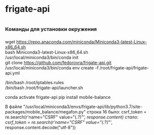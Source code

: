 # frigate-api
#
###
### Команды для установки окружения
###

wget https://repo.anaconda.com/miniconda/Miniconda3-latest-Linux-x86_64.sh  
bash Miniconda3-latest-Linux-x86_64.sh  
/usr/local/miniconda3/bin/conda init  
git clone https://github.com/fedorovra/frigate-api.git  
/usr/local/miniconda3/bin/conda env create -f /root/frigate-api/frigate-api.yml  

/bin/bash /root/iptables.rules   
/bin/bash /root/frigate-api/launcher.sh   

conda activate frigate-api
pip install mobile-balance


В файле "/usr/local/miniconda3/envs/frigate-api/lib/python3.7/site-packages/mobile_balance/megafon.py" строка 16
было:
csrf_token = re.search(r'name="CSRF" value="(.*?)"', response.content)
стало:
csrf_token = re.search(r'name="CSRF" value="(.*?)"', response.content.decode("utf-8"))
